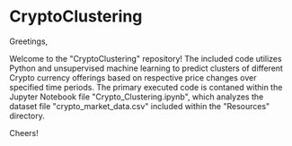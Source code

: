 # CryptoClustering


Greetings,

Welcome to the "CryptoClustering" repository! The included code utilizes Python and unsupervised machine learning to predict clusters of different Crypto currency offerings based on respective price changes over specified time periods. The primary executed code is contaned within the Jupyter Notebook file "Crypto_Clustering.ipynb", which analyzes the dataset file "crypto_market_data.csv" included within the "Resources" directory.

Cheers!

